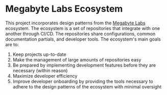 # Megabyte Labs Ecosystem

This project incorporates design patterns from the [Megabyte Labs](https://megabyte.space) ecosystem. The ecosystem is a set of repositories that integrate with one another through CI/CD. The repositories share configurations, common documentation partials, and developer tools. The ecosystem's main goals are to:

1. Keep projects up-to-date
2. Make the management of large amounts of repositories easy
3. Be prepared by implementing development features before they are necessary (within reason)
4. Maximize developer efficiency
5. Improve developer onboarding by providing the tools necessary to adhere to the design patterns of the ecosystem with minimal oversight
